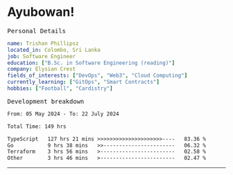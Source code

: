 # Ayubowan!

<samp>Personal Details</samp>

```yaml
name: Trishan Phillipsz
located_in: Colombo, Sri Lanka
job: Software Engineer
education: ["B.Sc. in Software Engineering (reading)"]
company: Elysian Crest
fields_of_interests: ["DevOps", "Web3", "Cloud Computing"]
currently_learning: ["GitOps", "Smart Contracts"]
hobbies: ["Football", "Cardistry"]
```

<samp>Development breakdown</samp>

<!--START_SECTION:waka-->

```txt
From: 05 May 2024 - To: 22 July 2024

Total Time: 149 hrs

TypeScript   127 hrs 21 mins >>>>>>>>>>>>>>>>>>>>>----   83.36 %
Go           9 hrs 38 mins   >>-----------------------   06.32 %
Terraform    3 hrs 56 mins   >------------------------   02.58 %
Other        3 hrs 46 mins   >------------------------   02.47 %
```

<!--END_SECTION:waka-->

---

